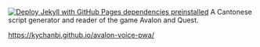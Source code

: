 [![Deploy Jekyll with GitHub Pages dependencies preinstalled](https://github.com/kychanbi/avalon-voice-pwa/actions/workflows/jekyll-gh-pages.yml/badge.svg)](https://github.com/kychanbi/avalon-voice-pwa/actions/workflows/jekyll-gh-pages.yml)
A Cantonese script generator and reader of the game Avalon and Quest.

https://kychanbi.github.io/avalon-voice-pwa/
